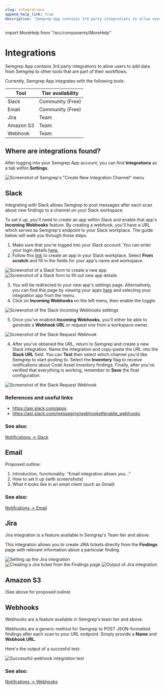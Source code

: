 ```yaml
---
slug: integrations
append_help_link: true
description: "Semgrep App contains 3rd party integrations to allow users to add data from Semgrep to other tools that are part of their workflows."
---
```


import MoreHelp from "/src/components/MoreHelp"

# Integrations

Semgrep App contains 3rd party integrations to allow users to add data from Semgrep to other tools that are part of their workflows.

Currently, Semgrep App integrates with the following tools:

| Tool | Tier availability |
| ---- | ---------------- |
| Slack | Community (Free) |
| Email | Community (Free) |
| Jira | Team |
| Amazon S3 | Team |
| Webhook | Team |

## Where are integrations found?

After logging into your Semgrep App account, you can find **Integrations** as a tab within **Settings.**

![Screenshot of Semgrep's "Create New Integration Channel" menu](../img/integration-firstview.png)<br />

## Slack

Integrating with Slack allows Semgrep to post messages after each scan about new findings to a channel on your Slack workspace.

To set it up, you'll need to create an app within Slack and enable that app's **Incoming Webhooks** feature. By creating a webhook, you'll have a URL which serves as Semgrep's endpoint to your Slack workplace. The guide below will walk you through those steps.

1. Make sure that you're logged into your Slack account. You can enter your login details [here.](https://slack.com/workspace-signin)
2. Follow this [link](https://api.slack.com/apps?new_app=1) to create an app in your Slack workplace. Select **From scratch** and fill in the fields for your app's name and workspace.

![Screenshot of a Slack form to create a new app](../img/slack-create-app.png)<br />
![Screenshot of a Slack form to fill out new app details](../img/slack-create-app-name.png)<br />

3. You will be redirected to your new app's settings page. Alternatively, you can find this page by viewing your apps [here](https://api.slack.com/apps) and selecting your integration app from the menu.
4. Click on **Incoming Webhooks** on the left menu, then enable the toggle.

![Screenshot of the Slack Incoming Webhooks settings](../img/slack-enable-webhooks.png)<br />

5. Once you've enabled **Incoming Webhooks**, you'll either be able to generate a **Webhook URL** or request one from a workspace owner.

![Screenshot of the Slack Request Webhook  ](../img/slack-request-enable.png)<br />

4. After you've obtained the URL, return to Semgrep and create a new Slack integration. Name the integration and copy-paste the URL into the **Slack URL** field. You can **Test** then select which channel you'd like Semgrep to start posting to. Select the **Inventory** flag to receive notifications about Code Asset Inventory findings. Finally, after you've verified that everything is working, remember to **Save** the final configuration.

![Screenshot of the Slack Request Webhook  ](../img/slack-integration-hooktest.png)<br />

### References and useful links
* https://api.slack.com/apps
* https://api.slack.com/messaging/webhooks#enable_webhooks

### See also: 

[Notifications -> Slack](notifications.md/#slack)


## Email

Proposed outline:
1. Introduction, functionality: "Email integration allows you..."
2. How to set it up (with screenshots)
3. What it looks like in an email client (such as Gmail)

### See also:
[Notifcations -> Email](notifications.md/#email)

## Jira

Jira integration is a feature available in Semgrep's Team tier and above.

This integration allows you to create JIRA tickets directly from the **Findings** page with relevant information about a particular finding.

![Setting up the Jira integration](../img/jira-integrations-page.png)
![Creating a Jira ticket from the Findings page](../img/jira-findings-page.png)
![Output of Jira integration](../img/jira-template.png)


## Amazon S3

(See above for proposed ouline)


## Webhooks

Webhooks are a feature available in Semgrep's team tier and above.

Webhooks are a generic method for Semgrep to POST JSON-formatted findings after each scan to your URL endpoint. Simply provide a **Name** and **Webhook URL.** 

Here's the output of a succesful test:

![Successful webhook integration test](../img/webhook-successful-test.png)

### See also:

[Notifcations -> Webhooks](notifications.md/#webhooks)


<MoreHelp />
